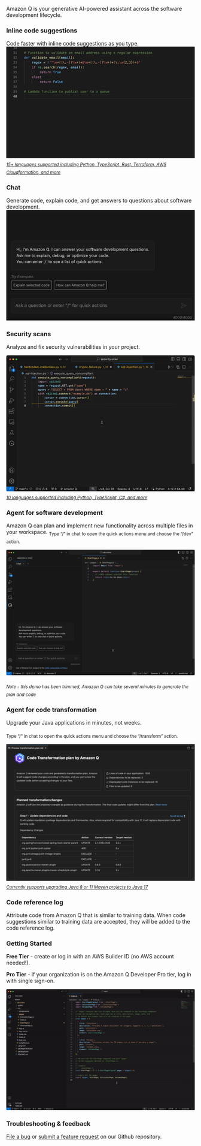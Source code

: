 Amazon Q is your generative AI-powered assistant across the software development lifecycle.

### Inline code suggestions

Code faster with inline code suggestions as you type.
![Inline code suggestion demo](https://github.com/aws/aws-toolkit-vscode/raw/HEAD/docs/marketplace/vscode/amazonq/inline.gif)
<sub>[_15+ languages supported including Python, TypeScript, Rust, Terraform, AWS Cloudformation, and more_](https://docs.aws.amazon.com/amazonq/latest/qdeveloper-ug/q-language-ide-support.html)</sub>

### Chat

Generate code, explain code, and get answers to questions about software development.
![Generate code using chat](https://github.com/aws/aws-toolkit-vscode/raw/HEAD/docs/marketplace/vscode/amazonq/chat.gif)

### Security scans

Analyze and fix security vulnerabilities in your project.

![Fix security vulnerability demo](https://github.com/aws/aws-toolkit-vscode/raw/HEAD/docs/marketplace/vscode/amazonq/security-scan.gif)
<sub>[_10 languages supported including Python, TypeScript, C#, and more_](https://docs.aws.amazon.com/amazonq/latest/qdeveloper-ug/security-scans.html)</sub>

### Agent for software development

Amazon Q can plan and implement new functionality across multiple files in your workspace.
<sub>Type “/” in chat to open the quick actions menu and choose the “/dev” action.</sub>

![Agent for software development demo](https://github.com/aws/aws-toolkit-vscode/raw/HEAD/docs/marketplace/vscode/amazonq/dev.gif)

<sub> _Note - this demo has been trimmed, Amazon Q can take several minutes to generate the plan and code_</sub>

### Agent for code transformation

Upgrade your Java applications in minutes, not weeks.

<sub>Type “/” in chat to open the quick actions menu and choose the “/transform” action.</sub>

![Agent for code transformation demo](https://github.com/aws/aws-toolkit-vscode/raw/HEAD/docs/marketplace/vscode/amazonq/transform.png)
<sub>[_Currently supports upgrading Java 8 or 11 Maven projects to Java 17_](https://docs.aws.amazon.com/amazonq/latest/qdeveloper-ug/code-transformation.html#prerequisites)</sub>

### Code reference log

Attribute code from Amazon Q that is similar to training data. When code suggestions similar to training data are accepted, they will be added to the code reference log.

### Getting Started

**Free Tier** - create or log in with an AWS Builder ID (no AWS account needed!).

**Pro Tier** - if your organization is on the Amazon Q Developer Pro tier, log in with single sign-on.

![Authentication gif](https://github.com/aws/aws-toolkit-vscode/raw/HEAD/docs/marketplace/vscode/amazonq/auth-Q.gif)

### Troubleshooting & feedback

[File a bug](https://github.com/aws/aws-toolkit-vscode/issues/new?assignees=&labels=bug&projects=&template=bug_report.md) or [submit a feature request](https://github.com/aws/aws-toolkit-vscode/issues/new?assignees=&labels=feature-request&projects=&template=feature_request.md) on our Github repository.
